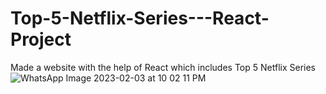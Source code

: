 # Top-5-Netflix-Series---React-Project
Made a website with the help of React which includes Top 5 Netflix Series 
![WhatsApp Image 2023-02-03 at 10 02 11 PM](https://user-images.githubusercontent.com/107803628/216658459-fc942b4f-5abf-4d10-9b5d-7d6fa3ddf199.jpeg)
